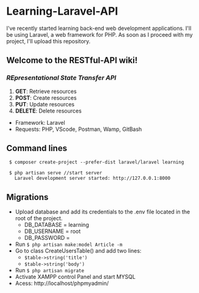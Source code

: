 # Learning-Laravel-API
I've recently started learning back-end web development applications. I'll be using Laravel, a web framework for PHP. As soon as I proceed with my project, I'll upload this repository.
##  **Welcome to the RESTful-API wiki!**

### *REpresentational State Transfer API*
 1. **GET**: Retrieve resources
 1. **POST**: Create resources
 1. **PUT**: Update resources
 1. **DELETE**: Delete resources

* Framework: Laravel 
* Requests: PHP, VScode, Postman, Wamp, GitBash 

## Command lines
   <pre><code> $ composer create-project --prefer-dist laravel/laravel learning </code></pre>
   <pre><code> $ php artisan serve //start server
   Laravel development server started: http://127.0.0.1:8000 </code></pre>
## Migrations
* Upload database and add its credentials to the .env file located in the root of the project.
  * DB_DATABASE = learning
  * DB_USERNAME = root
  * DB_PASSWORD =  <empty>
* Run `$ php artisan make:model Article -m`
* Go to class CreateUsersTable() and add two lines:
  *  `$table->string('title')`
  *  `$table->string('body')`
* Run `$ php artisan migrate`
* Activate XAMPP control Panel and start MYSQL
* Acess: http://localhost/phpmyadmin/
